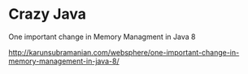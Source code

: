 # Crazy Java

One important change in Memory Managment in Java 8

http://karunsubramanian.com/websphere/one-important-change-in-memory-management-in-java-8/
